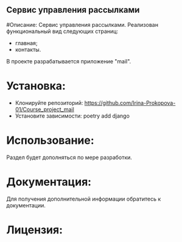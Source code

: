 ## Cервис управления рассылками

#Описание:
Cервис управления рассылками. Реализован функциональный вид следующих страниц:

* главная;
* контакты.

В проекте разрабатывается приложение "mail".

# Установка:
* Клонируйте репозиторий:
https://github.com/Irina-Prokopova-01/Course_project_mail
* Установите зависимости:
poetry add django
# Использование:
Раздел будет дополняться по мере разработки.

# Документация:
Для получения дополнительной информации обратитесь к документации.

# Лицензия: